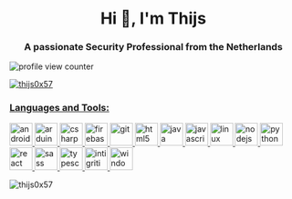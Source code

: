 <h1 align="center">Hi 👋, I'm Thijs</h1>
<h3 align="center">A passionate Security Professional from the Netherlands</h3>
<p align="left"> <img src="https://komarev.com/ghpvc/?username=thijs0x57&label=Profile%20views&color=0e75b6&style=flat" alt="profile view counter" />
<p align="left">
    <a href="https://twitter.com/thijs0x57" target="blank"><img src="https://img.shields.io/twitter/follow/thijs0x57?logo=twitter&style=for-the-badge" alt="thijs0x57" />
</p>

<h3 align="left">Languages and Tools:</h3>
<p align="left">
    <a href="https://developer.android.com" target="_blank">
        <img src="https://simpleicons.org/icons/androidstudio.svg" alt="android" width="40" height="40" /> </a>
    <a href="https://www.arduino.cc/" target="_blank">
        <img src="https://simpleicons.org/icons/arduino.svg" alt="arduino" width="40" height="40" /> </a>
    <a href="https://www.w3schools.com/cs/" target="_blank">
        <img src="https://simpleicons.org/icons/csharp.svg" alt="csharp" width="40" height="40" /> </a>
    <a href="https://firebase.google.com/" target="_blank">
        <img src="https://simpleicons.org/icons/firebase.svg" alt="firebase" width="40" height="40" /> </a>
    <a href="https://git-scm.com/" target="_blank">
        <img src="https://simpleicons.org/icons/git.svg" alt="git" width="40" height="40" /> </a>
    <a href="https://www.w3.org/html/" target="_blank">
        <img src="https://simpleicons.org/icons/html5.svg" alt="html5" width="40" height="40" /> </a>
    <a href="https://www.java.com" target="_blank">
        <img src="https://simpleicons.org/icons/java.svg" alt="java" width="40" height="40" /> </a>
    <a href="https://developer.mozilla.org/en-US/docs/Web/JavaScript" target="_blank">
        <img src="https://simpleicons.org/icons/javascript.svg" alt="javascript" width="40" height="40" /> </a>
    <a href="https://www.kali.org/" target="_blank">
        <img src="https://simpleicons.org/icons/kalilinux.svg" alt="linux" width="40" height="40" /> </a>
    <a href="https://nodejs.org" target="_blank">
        <img src="https://simpleicons.org/icons/nodedotjs.svg" alt="nodejs" width="40" height="40" /> </a>
    <a href="https://www.python.org" target="_blank">
        <img src="https://simpleicons.org/icons/python.svg" alt="python" width="40" height="40" /> </a>
    <a href="https://reactjs.org/" target="_blank">
        <img src="https://simpleicons.org/icons/react.svg" alt="react" width="40" height="40" /> </a>
    <a href="https://sass-lang.com" target="_blank">
        <img src="https://simpleicons.org/icons/sass.svg" alt="sass" width="40" height="40" /> </a>
    <a href="https://www.typescriptlang.org/" target="_blank">
        <img src="https://simpleicons.org/icons/typescript.svg" alt="typescript" width="40" height="40" /> </a>
    <a href="https://www.intigriti.com" target="_blank">
        <img src="https://simpleicons.org/icons/intigriti.svg" alt="intigriti" width="40" height="40" /> </a>
    <img src="https://simpleicons.org/icons/windowsterminal.svg" alt="windows temrinal" width="40" height="40" /> </a>
    
</p>

<p><img align="center" src="https://github-readme-stats.vercel.app/api/top-langs?username=thijs0x57&show_icons=true&locale=en&layout=compact" alt="thijs0x57" />
</p>

<!--
![LinkedIn_URL](https://img.shields.io/badge/LinkedIn-0A66C2?style=for-the-badge&logo=LinkedIn&logoColor=white&url=https%3A%2F%2Fwww.linkedin.com%2Fin%2Fthijs-wijnen)
![Twitter URL](https://img.shields.io/twitter/url?label=My%20Twitter&style=social&url=https%3A%2F%2Ftwitter.com%2FThijs0x57)
<p>&nbsp;<img align="center" src="https://github-readme-stats.vercel.app/api?username=thijs0x57&show_icons=true&locale=en" alt="thijs0x57" /></p>
-->
